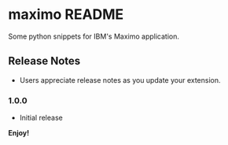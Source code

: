 # maximo README

Some python snippets for IBM's Maximo application.


## Release Notes
- Users appreciate release notes as you update your extension.

### 1.0.0

- Initial release


**Enjoy!**
